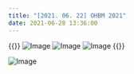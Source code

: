 ```yaml
---
title: "[2021. 06. 22] OHBM 2021"
date: 2021-06-28 13:36:00
---
```


{{<format row image-space>}}
![Image](//bspl.korea.ac.kr/Board/Gallery/IMG-1574.JPG#25) 
![Image](//bspl.korea.ac.kr/Board/Gallery/IMG-1573.JPG#25)
![Image](//bspl.korea.ac.kr/Board/Gallery/IMG-1575.JPG#25)
{{</format>}}

![Image](//bspl.korea.ac.kr/Board/Gallery/IMG-1576.PNG#50)
